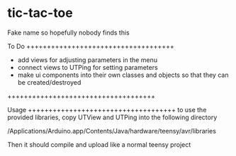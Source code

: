 # tic-tac-toe
Fake name so hopefully nobody finds this

To Do
++++++++++++++++++++++++++++++++++++
- add views for adjusting parameters in the menu
- connect views to UTPing for setting parameters
- make ui components into their own classes and objects
  so that they can be created/destroyed


++++++++++++++++++++++++++++++++++++

Usage
++++++++++++++++++++++++++++++++++++
to use the provided libraries, copy UTView and UTPing into the following directory

/Applications/Arduino.app/Contents/Java/hardware/teensy/avr/libraries

Then it should compile and upload like a normal teensy project
